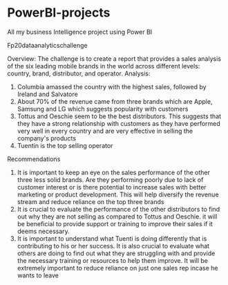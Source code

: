 # PowerBI-projects

All my business Intelligence project using Power BI

Fp20dataanalyticschallenge

Overview: The challenge is to create a report that provides a sales analysis of the six leading mobile brands in the world across different levels: country, brand, distributor, and operator.
Analysis:
1) Columbia amassed the country with the highest sales, followed by Ireland and Salvatore
2) About 70% of the revenue came from three brands which are Apple, Samsung and LG which suggests popularity with customers
3) Tottus and Oeschie seem to be the best distributors. This suggests that they have a strong relationship with customers as they have performed very well in every country and are very effective in selling the company's products
4) Tuentin is the top selling operator

Recommendations
1) It is important to keep an eye on the  sales performance of the other three less solid brands. Are they performing poorly due to lack of customer interest or is there potential to increase sales with better marketing  or product development. This will help diversify the revenue stream and reduce reliance on the top three brands
2) It is crucial to evaluate the performance of the other distributors to find out why they are not selling as compared to  Tottus and Oeschie. it will be beneficial to provide support or training to improve their sales if it deems necessary.
3) It is important to understand what Tuenti is doing differently that is contributing to his or her success. It is also crucial to evaluate what others are doing to find out what they are struggling with and provide the necessary training or resources to help them improve. It will be extremely important to reduce reliance on just one sales rep incase he wants to leave
